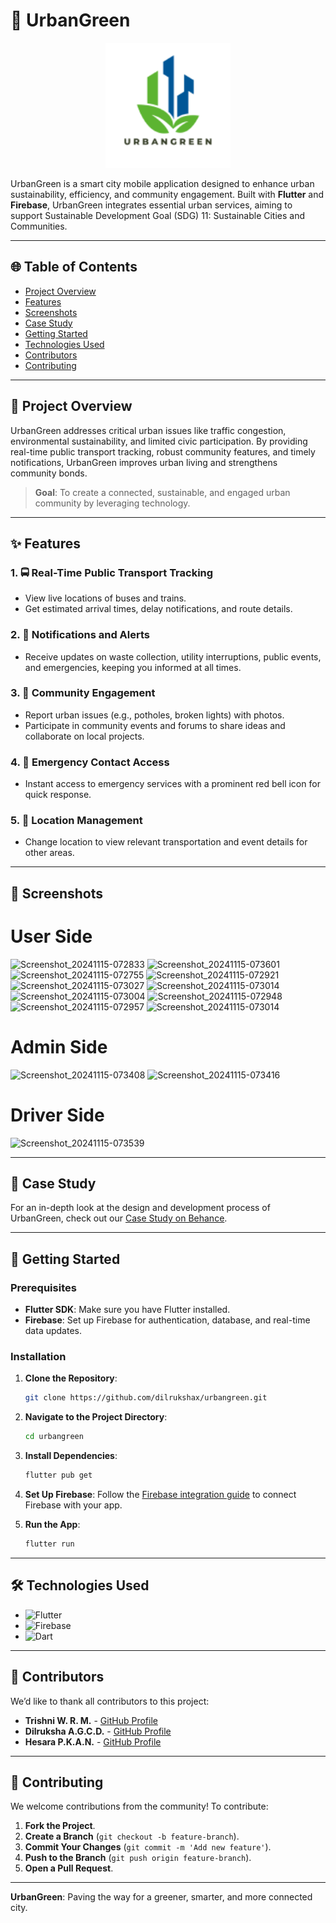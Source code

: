 # 🌳 UrbanGreen



<div align="center">
  <img src="https://github.com/dilrukshax/urbangreen/blob/main/assets/logo.png" alt="UrbanGreen Logo" width="200">
</div>



UrbanGreen is a smart city mobile application designed to enhance urban sustainability, efficiency, and community engagement. Built with **Flutter** and **Firebase**, UrbanGreen integrates essential urban services, aiming to support Sustainable Development Goal (SDG) 11: Sustainable Cities and Communities.

---

## 🌐 Table of Contents
- [Project Overview](#project-overview)
- [Features](#features)
- [Screenshots](#screenshots)
- [Case Study](#case-study)
- [Getting Started](#getting-started)
- [Technologies Used](#technologies-used)
- [Contributors](#contributors)
- [Contributing](#contributing)


---

## 📘 Project Overview

UrbanGreen addresses critical urban issues like traffic congestion, environmental sustainability, and limited civic participation. By providing real-time public transport tracking, robust community features, and timely notifications, UrbanGreen improves urban living and strengthens community bonds.

> **Goal**: To create a connected, sustainable, and engaged urban community by leveraging technology.

---

## ✨ Features

### 1. 🚍 Real-Time Public Transport Tracking
   - View live locations of buses and trains.
   - Get estimated arrival times, delay notifications, and route details.

### 2. 📢 Notifications and Alerts
   - Receive updates on waste collection, utility interruptions, public events, and emergencies, keeping you informed at all times.

### 3. 🌆 Community Engagement
   - Report urban issues (e.g., potholes, broken lights) with photos.
   - Participate in community events and forums to share ideas and collaborate on local projects.

### 4. 🚨 Emergency Contact Access
   - Instant access to emergency services with a prominent red bell icon for quick response.

### 5. 📍 Location Management
   - Change location to view relevant transportation and event details for other areas.

---

## 📸 Screenshots

# User Side
![Screenshot_20241115-072833](https://github.com/user-attachments/assets/a2081067-d2a9-403a-8d20-4f9178d32149)
![Screenshot_20241115-073601](https://github.com/user-attachments/assets/8bf4d55b-a881-4930-98e4-adfdbbbf817c)
![Screenshot_20241115-072755](https://github.com/user-attachments/assets/6bf41de8-4135-41b7-b2d7-e41f59d1c63c)
![Screenshot_20241115-072921](https://github.com/user-attachments/assets/1201a0ae-6c11-4487-a66b-78c23973c715)
![Screenshot_20241115-073027](https://github.com/user-attachments/assets/f0155fb1-924f-46dd-9f20-61b84eb01a5a)
![Screenshot_20241115-073014](https://github.com/user-attachments/assets/6d043ff0-3719-4cc9-8b3a-d6f000acdb21)
![Screenshot_20241115-073004](https://github.com/user-attachments/assets/8dff96a4-fadc-4ae5-a83e-fadd4812b2ae)
![Screenshot_20241115-072948](https://github.com/user-attachments/assets/f87750ef-8de7-4a1d-8835-6676a6e26712)
![Screenshot_20241115-072957](https://github.com/user-attachments/assets/bc0e216f-a460-42f4-b52e-1ffeea9b7dbd)
![Screenshot_20241115-073014](https://github.com/user-attachments/assets/213828fc-22aa-4fc7-bb55-6f364ee07ea7)

# Admin Side
![Screenshot_20241115-073408](https://github.com/user-attachments/assets/61dffa44-70d6-4cf0-8824-4f638f45043b)
![Screenshot_20241115-073416](https://github.com/user-attachments/assets/3b7f4919-df41-41d2-ac91-c7201e0473ee)

# Driver Side
![Screenshot_20241115-073539](https://github.com/user-attachments/assets/e68e68fe-f700-4417-8860-8160a0e06725)





---

## 📄 Case Study

For an in-depth look at the design and development process of UrbanGreen, check out our [Case Study on Behance](https://www.behance.net/your-behance-link).

---

## 🚀 Getting Started

### Prerequisites
- **Flutter SDK**: Make sure you have Flutter installed.
- **Firebase**: Set up Firebase for authentication, database, and real-time data updates.

### Installation
1. **Clone the Repository**:
   ```bash
   git clone https://github.com/dilrukshax/urbangreen.git
   ```

2. **Navigate to the Project Directory**:
   ```bash
   cd urbangreen
   ```

3. **Install Dependencies**:
   ```bash
   flutter pub get
   ```

4. **Set Up Firebase**: Follow the [Firebase integration guide](https://firebase.google.com/docs/flutter/setup) to connect Firebase with your app.

5. **Run the App**:
   ```bash
   flutter run
   ```

---

## 🛠 Technologies Used

- ![Flutter](https://img.shields.io/badge/Flutter-02569B?style=for-the-badge&logo=flutter&logoColor=white)
- ![Firebase](https://img.shields.io/badge/Firebase-FFCA28?style=for-the-badge&logo=firebase&logoColor=white)
- ![Dart](https://img.shields.io/badge/Dart-0175C2?style=for-the-badge&logo=dart&logoColor=white)

---

## 👥 Contributors

We’d like to thank all contributors to this project:

- **Trishni W. R. M.** - [GitHub Profile](https://github.com/miriyamtrishni)
- **Dilruksha A.G.C.D.** - [GitHub Profile](https://github.com/dilrukshax)
- **Hesara P.K.A.N.** - [GitHub Profile](https://github.com/nidulaX)

---

## 🤝 Contributing

We welcome contributions from the community! To contribute:

1. **Fork the Project**.
2. **Create a Branch** (`git checkout -b feature-branch`).
3. **Commit Your Changes** (`git commit -m 'Add new feature'`).
4. **Push to the Branch** (`git push origin feature-branch`).
5. **Open a Pull Request**.

---

**UrbanGreen**: Paving the way for a greener, smarter, and more connected city.
